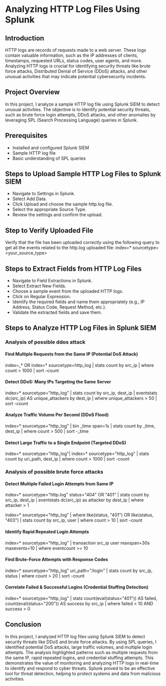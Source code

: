 # Analyzing HTTP Log Files Using Splunk

## Introduction
HTTP logs are records of requests made to a web server. These logs contain valuable information, such as the IP addresses of clients, timestamps, requested URLs, status codes, user agents, and more. Analyzing HTTP logs is crucial for identifying security threats like brute force attacks, Distributed Denial of Service (DDoS) attacks, and other unusual activities that may indicate potential cybersecurity incidents.

## Project Overview
In this project, I analyze a sample HTTP log file using Splunk SIEM to detect unusual activities. The objective is to identify potential security threats, such as brute force login attempts, DDoS attacks, and other anomalies by leveraging SPL (Search Processing Language) queries in Splunk.

## Prerequisites
- Installed and configured Splunk SIEM
- Sample HTTP log file
- Basic understanding of SPL queries

## Steps to Upload Sample HTTP Log Files to Splunk SIEM
- Navigate to Settings in Splunk.
- Select Add Data.
- Click Upload and choose the sample http.log file.
- Select the appropriate Source Type.
- Review the settings and confirm the upload.

## Step to Verify Uploaded File
Verify that the file has been uploaded correctly using the following query to get all the events related to the http.log uploaded file:
index=* sourcetype=<your_source_type>

## Steps to Extract Fields from HTTP Log Files
- Navigate to Field Extractions in Splunk.
- Select Extract New Fields.
- Choose a sample event from the uploaded HTTP logs.
- Click on Regular Expression.
- Identify the required fields and name them appropriately (e.g., IP Address, Status Code, Request Method, etc.).
- Validate the extracted fields and save them.

## Steps to Analyze HTTP Log Files in Splunk SIEM
### Analysis of possible ddos attack 
#### Find Multiple Requests from the Same IP (Potential DoS Attack)
index=_* OR index=* sourcetype=http_log | stats count by src_ip | where count > 1000 | sort -count

#### Detect DDoS: Many IPs Targeting the Same Server
index=* sourcetype="http_log" | stats count by src_ip, dest_ip | eventstats dc(src_ip) AS unique_attackers by dest_ip | where unique_attackers > 50 | sort -count
#### Analyze Traffic Volume Per Second (DDoS Flood)
index=* sourcetype="http_log" | bin _time span=1s | stats count by _time, dest_ip | where count > 500   | sort -_time
#### Detect Large Traffic to a Single Endpoint (Targeted DDoS)
index=* sourcetype="http_log"| index=* sourcetype="http_log" | stats count by uri_path, dest_ip | where count > 1000 | sort -count


### Analysis of possible brute force attacks
#### Detect Multiple Failed Login Attempts from Same IP
index=* sourcetype="http.log" status="404" OR "401” | stats count by src_ip, dest_ip  | eventstats dc(src_ip) as attacker by dest_ip | where attacker > 1

index=* sourcetype="http_log” | where like(status, "401") OR like(status, "403")   | stats count by src_ip, user | where count > 10  | sort -count
#### Identify Rapid Repeated Login Attempts
index=* sourcetype="http_log" | transaction src_ip user maxspan=30s maxevents=10 | where eventcount >= 10
#### Find Brute-Force Attempts with Response Codes
index=* sourcetype="http_log" uri_path="/login" | stats count by src_ip, status | where count > 20 | sort -count
#### Correlate Failed & Successful Logins (Credential Stuffing Detection)
index=* sourcetype="http_log" | stats count(eval(status="401")) AS failed, 
count(eval(status="200")) AS success by src_ip | where failed > 10 AND success > 0


## Conclusion

In this project, I analyzed HTTP log files using Splunk SIEM to detect security threats like DDoS and brute force attacks. By using SPL queries, I identified potential DoS attacks, large traffic volumes, and multiple login attempts. The analysis highlighted patterns such as multiple requests from the same IP, rapid repeated logins, and credential stuffing attempts. This demonstrates the value of monitoring and analyzing HTTP logs in real-time to identify and respond to cyber threats. Splunk proved to be an effective tool for threat detection, helping to protect systems and data from malicious activities.






